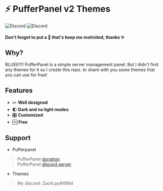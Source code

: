 # ⚡ PufferPanel v2 Themes
![Discord](https://img.shields.io/discord/916564126950625280?label=Infinity%20Host&logo=discord&logoColor=white)
![Discord](https://img.shields.io/discord/291396338141364226?color=blue&label=PufferPanel&logo=discord&logoColor=white)
#### Don't forgot to put a 🌟 that's keep me motivited, thanks ✨

## Why?

BLUEE!!!!
PufferPanel is a simple server management panel. But I didn't find any themes for it so I create this repo. to share with you some themes that you can use for free!

## Features
* ✏️ **Well designed**
* 🌓 **Dark and no light modes**
* 🎛 **Customized**
* 🆓 **Free**

## Support
* Pufferpanel
> PufferPanel [donation](https://opencollective.com/pufferpanel) <br>
> PufferPanel [discord server](https://discord.gg/v8dz49e) <br>
* Themes<br>
> My discord: Zachi.py#4984
